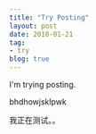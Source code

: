 ```yaml
---
title: "Try Posting"
layout: post
date: 2018-01-21
tag:
- try
blog: true
---
```




I'm trying posting.

bhdhowjsklpwk

我正在测试。。
